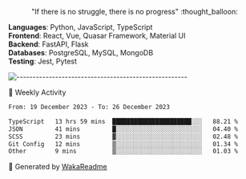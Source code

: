 <p align="center"> 
  "If there is no struggle, there is no progress" :thought_balloon:
</p>

<p align="left">
  <strong>Languages</strong>: Python, JavaScript, TypeScript<br>
  <strong>Frontend</strong>: React, Vue, Quasar Framework, Material UI<br>
  <strong>Backend</strong>: FastAPI, Flask<br>
  <strong>Databases</strong>: PostgreSQL, MySQL, MongoDB<br>
  <strong>Testing</strong>: Jest, Pytest<br>
</p>

![-----------------------------------------------------](https://raw.githubusercontent.com/andreasbm/readme/master/assets/lines/vintage.png)

🎯 Weekly Activity

<!--START_SECTION:waka-->

```txt
From: 19 December 2023 - To: 26 December 2023

TypeScript   13 hrs 59 mins  ██████████████████████░░░   88.21 %
JSON         41 mins         █░░░░░░░░░░░░░░░░░░░░░░░░   04.40 %
SCSS         23 mins         ▓░░░░░░░░░░░░░░░░░░░░░░░░   02.48 %
Git Config   12 mins         ▒░░░░░░░░░░░░░░░░░░░░░░░░   01.34 %
Other        9 mins          ▒░░░░░░░░░░░░░░░░░░░░░░░░   01.03 %
```

<!--END_SECTION:waka-->


🚀 Generated by [WakaReadme](https://github.com/athul/waka-readme)
